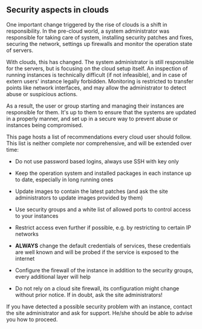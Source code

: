## Security aspects in clouds

One important change triggered by the rise of clouds is a shift in responsibility. In the pre-cloud world, a system administrator was responsible for taking care of system, installing security patches and fixes, securing the network, settings up firewalls and monitor the operation state of servers.

With clouds, this has changed. The system administrator is still responsible for the servers, but is focusing on the cloud setup itself. An inspection of running instances is technically difficult (if not infeasible), and in case of extern users' instance legally forbidden. Monitoring is restricted to transfer points like network interfaces, and may allow the administrator to detect abuse or suspicious actions.

As a result, the user or group starting and managing their instances are responsible for them. It's up to them to ensure that the systems are updated in a properly manner, and set up in a secure way to prevent abuse or instances being compromised.

This page hosts a list of recommendations every cloud user should follow. This list is neither complete nor comprehensive, and will be extended over time:

*  Do not use password based logins, always use SSH with key only

*  Keep the operation system and installed packages in each instance up to date, especially in long running ones

*  Update images to contain the latest patches (and ask the site administrators to update images provided by them)

*  Use security groups and a white list of allowed ports to control access to your instances

*  Restrict access even further if possible, e.g. by restricting to certain IP networks

*  **ALWAYS** change the default credentials of services, these credentials are well known and will be probed if the service is exposed to the internet

*  Configure the firewall of the instance in addition to the security groups, every additional layer will help

*  Do not rely on a cloud site firewall, its configuration might change without prior notice. If in doubt, ask the site administrators!

If you have detected a possible security problem with an instance, contact the site administrator and ask for support. He/she should be able to advise you how to proceed.
